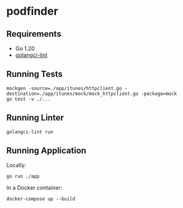 # podfinder

## Requirements

- Go 1.20
- [golangci-lint](https://golangci-lint.run)

## Running Tests

```shell
mockgen -source=./app/itunes/httpclient.go -destination=./app/itunes/mock/mock_httpclient.go -package=mock
go test -v ./...
```

## Running Linter

```shell
golangci-lint run
```

## Running Application

Locally:
```shell
go run ./app
```

In a Docker container:

```shell
docker-compose up --build
```